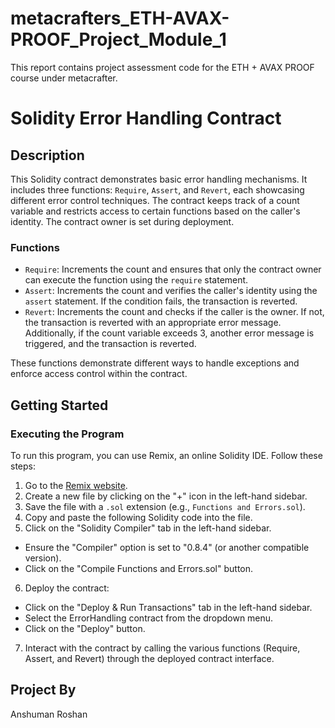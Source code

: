 # metacrafters_ETH-AVAX-PROOF_Project_Module_1
This report contains project assessment code for the ETH + AVAX PROOF course under metacrafter.

# Solidity Error Handling Contract

## Description

This Solidity contract demonstrates basic error handling mechanisms. It includes three functions: `Require`, `Assert`, and `Revert`, each showcasing different error control techniques. The contract keeps track of a count variable and restricts access to certain functions based on the caller's identity. The contract owner is set during deployment.

### Functions

- `Require`: Increments the count and ensures that only the contract owner can execute the function using the `require` statement.
- `Assert`: Increments the count and verifies the caller's identity using the `assert` statement. If the condition fails, the transaction is reverted.
- `Revert`: Increments the count and checks if the caller is the owner. If not, the transaction is reverted with an appropriate error message. Additionally, if the count variable exceeds 3, another error message is triggered, and the transaction is reverted.

These functions demonstrate different ways to handle exceptions and enforce access control within the contract.

## Getting Started

### Executing the Program

To run this program, you can use Remix, an online Solidity IDE. Follow these steps:

1. Go to the [Remix website](https://remix.ethereum.org/).
2. Create a new file by clicking on the "+" icon in the left-hand sidebar.
3. Save the file with a `.sol` extension (e.g., `Functions and Errors.sol`).
4. Copy and paste the following Solidity code into the file.
5. Click on the "Solidity Compiler" tab in the left-hand sidebar.
- Ensure the "Compiler" option is set to "0.8.4" (or another compatible version).
- Click on the "Compile Functions and Errors.sol" button.
6. Deploy the contract:
- Click on the "Deploy & Run Transactions" tab in the left-hand sidebar.
- Select the ErrorHandling contract from the dropdown menu.
- Click on the "Deploy" button.
7. Interact with the contract by calling the various functions (Require, Assert, and Revert) through the deployed contract interface.

## Project By
Anshuman Roshan


